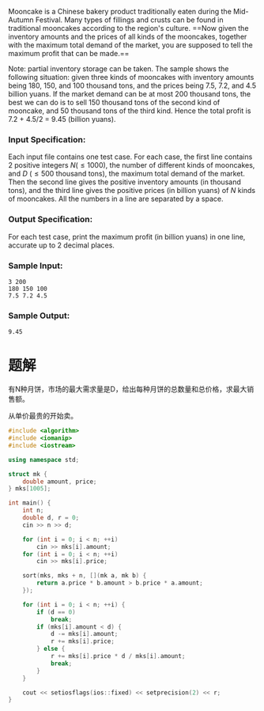 Mooncake is a Chinese bakery product traditionally eaten during the Mid-Autumn Festival. Many types of fillings and crusts can be found in traditional mooncakes according to the region's culture. ==Now given the inventory amounts and the prices of all kinds of the mooncakes, together with the maximum total demand of the market, you are supposed to tell the maximum profit that can be made.==

Note: partial inventory storage can be taken. The sample shows the following situation: given three kinds of mooncakes with inventory amounts being 180, 150, and 100 thousand tons, and the prices being 7.5, 7.2, and 4.5 billion yuans. If the market demand can be at most 200 thousand tons, the best we can do is to sell 150 thousand tons of the second kind of mooncake, and 50 thousand tons of the third kind. Hence the total profit is 7.2 + 4.5/2 = 9.45 (billion yuans).

### Input Specification:
Each input file contains one test case. For each case, the first line contains 2 positive integers $N (≤1000)$, the number of different kinds of mooncakes, and $D$ ($≤500$ thousand tons), the maximum total demand of the market. Then the second line gives the positive inventory amounts (in thousand tons), and the third line gives the positive prices (in billion yuans) of $N$ kinds of mooncakes. All the numbers in a line are separated by a space.
### Output Specification:
For each test case, print the maximum profit (in billion yuans) in one line, accurate up to 2 decimal places.
### Sample Input:
```
3 200
180 150 100
7.5 7.2 4.5
```
### Sample Output:
```
9.45
```
# 题解

有N种月饼，市场的最大需求量是D，给出每种月饼的总数量和总价格，求最大销售额。



从单价最贵的开始卖。
```cpp
#include <algorithm>
#include <iomanip>
#include <iostream>

using namespace std;

struct mk {
    double amount, price;
} mks[1005];

int main() {
    int n;
    double d, r = 0;
    cin >> n >> d;

    for (int i = 0; i < n; ++i)
        cin >> mks[i].amount;
    for (int i = 0; i < n; ++i)
        cin >> mks[i].price;

    sort(mks, mks + n, [](mk a, mk b) {
        return a.price * b.amount > b.price * a.amount;
    });

    for (int i = 0; i < n; ++i) {
        if (d == 0)
            break;
        if (mks[i].amount < d) {
            d -= mks[i].amount;
            r += mks[i].price;
        } else {
            r += mks[i].price * d / mks[i].amount;
            break;
        }
    }

    cout << setiosflags(ios::fixed) << setprecision(2) << r;
}
```